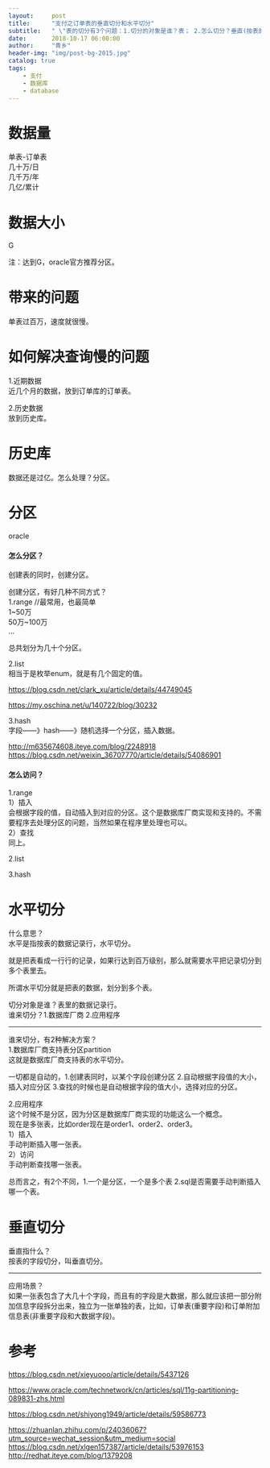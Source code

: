 ```yaml
---
layout:     post
title:      "支付之订单表的垂直切分和水平切分"
subtitle:   " \"表的切分有3个问题：1.切分的对象是谁？表； 2.怎么切分？垂直(按表的字段)和水平(按表的数据记录行)； 3.谁来实现切分功能？数据库厂商或应用程序 \""
date:       2018-10-17 06:00:00
author:     "青乡"
header-img: "img/post-bg-2015.jpg"
catalog: true
tags:
    - 支付
    - 数据库
    - database
---
```


# 数据量
单表-订单表  
几十万/日  
几千万/年  
几亿/累计  

# 数据大小
G

注：达到G，oracle官方推荐分区。

# 带来的问题
单表过百万，速度就很慢。

# 如何解决查询慢的问题
1.近期数据  
近几个月的数据，放到订单库的订单表。

2.历史数据  
放到历史库。

# 历史库
数据还是过亿。怎么处理？分区。

# 分区
oracle
#### 怎么分区？
创建表的同时，创建分区。

创建分区，有好几种不同方式？    
1.range //最常用，也最简单  
1~50万  
50万~100万  
...  

总共划分为几十个分区。

2.list   
相当于是枚举enum，就是有几个固定的值。

https://blog.csdn.net/clark_xu/article/details/44749045

https://my.oschina.net/u/140722/blog/30232

3.hash  
字段——》hash——》随机选择一个分区，插入数据。

http://m635674608.iteye.com/blog/2248918
https://blog.csdn.net/weixin_36707770/article/details/54086901

#### 怎么访问？
1.range  
1）插入  
会根据字段的值，自动插入到对应的分区。这个是数据库厂商实现和支持的。不需要程序去处理分区的问题，当然如果在程序里处理也可以。  
2）查找  
同上。

2.list

3.hash

# 水平切分
什么意思？  
水平是指按表的数据记录行，水平切分。

就是把表看成一行行的记录，如果行达到百万级别，那么就需要水平把记录切分到多个表里去。

所谓水平切分就是把表的数据，划分到多个表。

切分对象是谁？表里的数据记录行。  
谁来切分？1.数据库厂商 2.应用程序

---
谁来切分，有2种解决方案？   
1.数据库厂商支持表分区partition  
这就是数据库厂商支持表的水平切分。

一切都是自动的，1.创建表同时，以某个字段创建分区 2.自动根据字段值的大小，插入对应分区 3.查找的时候也是自动根据字段的值大小，选择对应的分区。

2.应用程序  
这个时候不是分区，因为分区是数据库厂商实现的功能这么一个概念。  
现在是多张表，比如order现在是order1、order2、order3。  
1）插入  
手动判断插入哪一张表。  
2）访问  
手动判断查找哪一张表。

总而言之，有2个不同，1.一个是分区，一个是多个表 2.sql是否需要手动判断插入哪一个表。

# 垂直切分
垂直指什么？  
按表的字段切分，叫垂直切分。

---
应用场景？  
如果一张表包含了大几十个字段，而且有的字段是大数据，那么就应该把一部分附加信息字段拆分出来，独立为一张单独的表，比如，订单表(重要字段)和订单附加信息表(非重要字段和大数据字段)。



# 参考
https://blog.csdn.net/xieyuooo/article/details/5437126

https://www.oracle.com/technetwork/cn/articles/sql/11g-partitioning-089831-zhs.html

https://blog.csdn.net/shiyong1949/article/details/59586773

https://zhuanlan.zhihu.com/p/24036067?utm_source=wechat_session&utm_medium=social
https://blog.csdn.net/xlgen157387/article/details/53976153
http://redhat.iteye.com/blog/1379208









